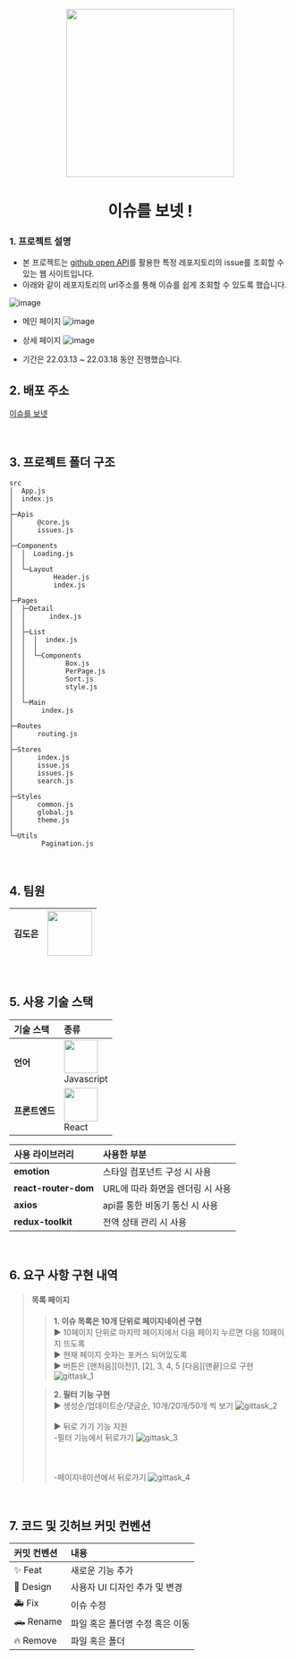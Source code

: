 <p align="middle"><img width="300px"  src="https://user-images.githubusercontent.com/112946860/225900289-825b8d1f-5384-476c-977e-9137c825ea2c.png" /></p>
<h1 align="middle">이슈를 보넷 !</h1>    

### 1. 프로젝트 설명
- 본 프로젝트는 [github open API](https://docs.github.com/en/rest/issues/issues?apiVersion=2022-11-28#list-user-account-issues-assigned-to-the-authenticated-user)를 활용한 특정 레포지토리의 issue를 조회할 수 있는 웹 사이트입니다.
- 아래와 같이 레포지토리의 url주소를 통해 이슈를 쉽게 조회할 수 있도록 했습니다.

![image](https://user-images.githubusercontent.com/112946860/225944722-d10ad31d-a9c2-4801-baf0-b431ae89d841.png)

* 메인 페이지
![image](https://user-images.githubusercontent.com/112946860/225975349-99039979-cca7-48e7-8abd-b78e4008c7c2.png)

* 상세 페이지
![image](https://user-images.githubusercontent.com/112946860/225975417-c7a9e0c0-2f1f-4294-b39b-dfc79f5f6b84.png)

- 기간은 22.03.13 ~ 22.03.18 동안 진행했습니다.

## 2. 배포 주소
[이슈를 보넷](https://doeunnkimm-gitapitak-88qaqpitx-doeunnkimm-gitapitask.vercel.app/)

<br>

## 3. 프로젝트 폴더 구조
```
src
│  App.js
│  index.js
│
├─Apis
│      @core.js
│      issues.js
│
├─Components
│  │  Loading.js
│  │
│  └─Layout
│          Header.js
│          index.js
│
├─Pages
│  ├─Detail
│  │      index.js
│  │
│  ├─List
│  │  │  index.js
│  │  │
│  │  └─Components
│  │          Box.js
│  │          PerPage.js
│  │          Sort.js
│  │          style.js
│  │
│  └─Main
│       index.js
│      
├─Routes
│      routing.js
│
├─Stores
│      index.js
│      issue.js
│      issues.js
│      search.js
│
├─Styles
│      common.js
│      global.js
│      theme.js
│
└─Utils
        Pagination.js
```

<br>

## 4. 팀원
김도은 | <img width="80" src="https://user-images.githubusercontent.com/112946860/225946174-c843194f-a706-469f-bc40-b374d041f49d.png" />
|--|--|

<br>

## 5. 사용 기술 스택
기술 스택 | 종류
|:--|:--|
**언어** |  <img  width="60" src="https://user-images.githubusercontent.com/112946860/225957694-7e3b3669-9216-4271-a7c8-555c8976368b.png" /><br />Javascript
**프론트엔드** | <img width="60" src="https://user-images.githubusercontent.com/112946860/225957071-10a74540-d7b5-457c-821e-91547e62a429.png" /><br />React

사용 라이브러리 | 사용한 부분
|:--|:--|
**emotion** | 스타일 컴포넌트 구성 시 사용
**react-router-dom** | URL에 따라 화면을 렌더링 시 사용
**axios** | api를 통한 비동기 통신 시 사용
**redux-toolkit** | 전역 상태 관리 시 사용

<br>

## 6. 요구 사항 구현 내역
> #### 목록 페이지
>> **1. 이슈 목록은 10개 단위로 페이지네이션 구현**<br />▶️ 10페이지 단위로 마지막 페이지에서 다음 페이지 누르면 다음 10페이지 뜨도록<br />▶️ 현재 페이지 숫자는 포커스 되어있도록<br />▶ 버튼은 [맨처음][이전]1, [2], 3, 4, 5 [다음][맨끝]으로 구현<br />
![gittask_1](https://user-images.githubusercontent.com/112946860/225962071-4e27282a-86ec-4916-8cbf-9e438e432dcb.gif)
>
>> **2. 필터 기능 구현**<br />▶️ 생성순/업데이트순/댓글순, 10개/20개/50개 씩 보기
![gittask_2](https://user-images.githubusercontent.com/112946860/225963363-9e4fa96a-8b99-45e4-b46f-fb3a82681a17.gif)
<br /><br />▶️ 뒤로 가기 기능 지원<br/>
-필터 기능에서 뒤로가기
![gittask_3](https://user-images.githubusercontent.com/112946860/225964610-58beb644-1c00-4f9e-80f7-172939dc2022.gif)
<br /><br /><br /><br />-페이지네이션에서 뒤로가기
![gittask_4](https://user-images.githubusercontent.com/112946860/225973666-ca914629-6e61-4efd-b074-4b22fb7e444c.gif)

<br>

## 7. 코드 및 깃허브 커밋 컨벤션
커밋 컨벤션 | 내용
|:--|:--|
✨ Feat | 새로운 기능 추가
💄 Design | 사용자 UI 디자인 추가 및 변경
🚑 Fix | 이슈 수정
🛻 Rename | 파일 혹은 폴더명 수정 혹은 이동
🔥 Remove | 파일 혹은 폴더 
